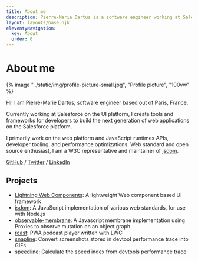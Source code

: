 ```yaml
---
title: About me
description: Pierre-Marie Dartus is a software engineer working at Salesforce. He primarily works on web platform tooling and performance optimizations.
layout: layouts/base.njk
eleventyNavigation:
  key: About
  order: 0
---
```


# About me

{% image "../static/img/profile-picture-small.jpg", "Profile picture", "100vw" %}

Hi! I am Pierre-Marie Dartus, software engineer based out of Paris, France.

Currently working at Salesforce on the UI platform, I create tools and frameworks for developers to build the next generation of web applications on the Salesforce platform.

I primarily work on the web platform and JavaScript runtimes APIs, developer tooling, and performance optimizations. Web standard and open source enthusiast, I am a W3C representative and maintainer of [jsdom](https://github.com/jsdom/jsdom).

[GitHub](https://github.com/pmdartus) / [Twitter](https://twitter.com/pmdartus) / [LinkedIn](https://www.linkedin.com/in/pmdartus)

## Projects

-   [Lightning Web Components](https://github.com/salesforce/lwc): A lightweight Web component based UI framework
-   [jsdom](https://github.com/jsdom/jsdom): A JavaScript implementation of various web standards, for use with Node.js
-   [observable-membrane](https://github.com/salesforce/observable-membrane): A Javascript membrane implementation using Proxies to observe mutation on an object graph
-   [rcast](https://github.com/pmdartus/rcast): PWA podcast player written with LWC
-   [snapline](https://github.com/pmdartus/snapline): Convert screenshots stored in devtool performance trace into GIFs
-   [speedline](https://github.com/paulirish/speedline): Calculate the speed index from devtools performance trace
